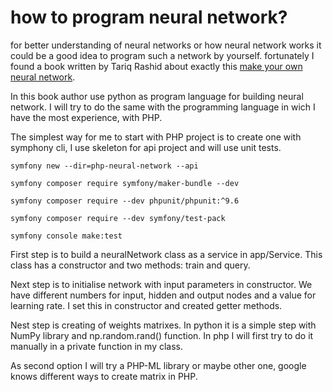 # how to program neural network?

for better understanding of neural networks or how neural network works it could be a good idea to program such a network by yourself. fortunately I found  a book written by Tariq Rashid about exactly this [make your own neural network](https://howtolearnmachinelearning.com/books/machine-learning-books/make-your-own-neural-network/).

In this book author use python as program language for building neural network. I will try to do the same with the programming language in wich I have the most experience, with PHP.

The simplest way for me to start with PHP project is to create one with symphony cli, I use skeleton for api project and will use unit tests.

`symfony new --dir=php-neural-network --api`

`symfony composer require symfony/maker-bundle --dev`

`symfony composer require --dev phpunit/phpunit:^9.6`

`symfony composer require --dev symfony/test-pack`

`symfony console make:test`


First step is to build a neuralNetwork class as a service in app/Service. This class has a constructor and two methods: train and query.

Next step is to initialise network with input parameters in constructor. We have different numbers for input, hidden and output nodes and a value for learning rate. I set this in constructor and created getter methods.

Nest step is creating of weights matrixes. In python it is a simple step with NumPy library and np.random.rand() function. In php I will first try to do it manually in a private function in my class.

As second option I will try a PHP-ML library or maybe other one, google knows different ways to create matrix in PHP.
